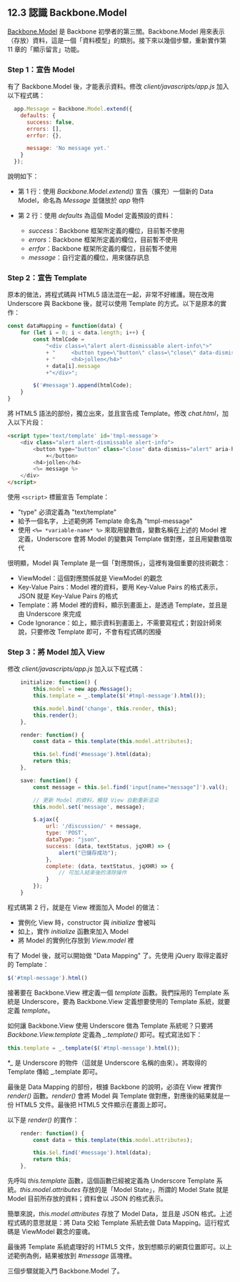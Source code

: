 ## 12.3 認識 Backbone.Model

[Backbone.Model](http://backbonejs.org/#Model) 是 Backbone 初學者的第三關。Backbone.Model 用來表示（存放）資料，這是一個「資料模型」的類別。接下來以幾個步驟，重新實作第 11 章的「顯示留言」功能。

### Step 1：宣告 Model

有了 Backbone.Model 後，才能表示資料。修改 *client/javascripts/app.js* 加入以下程式碼：

```javascript
  app.Message = Backbone.Model.extend({
    defaults: {
      success: false,
      errors: [],
      errfor: {},

      message: 'No message yet.'
    }
  });
```

說明如下：

* 第 1 行：使用 *Backbone.Model.extend()* 宣告（擴充）一個新的 Data Model，命名為 *Message* 並儲放於 *app* 物件
* 第 2 行：使用 *defaults* 為這個 Model 定義預設的資料：

  * *success*：Backbone 框架所定義的欄位，目前暫不使用
  * *errors*：Backbone 框架所定義的欄位，目前暫不使用
  * *errfor*：Backbone 框架所定義的欄位，目前暫不使用
  * *message*：自行定義的欄位，用來儲存訊息

### Step 2：宣告 Template

原本的做法，將程式碼與 HTML5 語法混在一起，非常不好維護。現在改用 Underscore 與 Backbone 後，就可以使用 Template 的方式。以下是原本的實作：

```javascript
const dataMapping = function(data) {
    for (let i = 0; i < data.length; i++) {
        const htmlCode =
            "<div class=\"alert alert-dismissable alert-info\">"
            + "     <button type=\"button\" class=\"close\" data-dismiss=\"alert\" aria-hidden=\"true\">×</button>"
            + "     <h4>jollen</h4>"
            + data[i].message
            +"</div>";

        $('#message').append(htmlCode);
    }
}
```

將 HTML5 語法的部份，獨立出來，並且宣告成 Template。修改 *chat.html*，加入以下片段：

```html
<script type='text/template' id='tmpl-message'>
	<div class="alert alert-dismissable alert-info">
		<button type="button" class="close" data-dismiss="alert" aria-hidden="true">
			×</button>
		<h4>jollen</h4>
		<%= message %>
	</div>
</script>
```

使用 `<script>` 標籤宣告 Template：

* "type" 必須定義為 "text/template"
* 給予一個名字，上述範例將 Template 命名為 "tmpl-message"
* 使用 `<%= *variable-name* %>` 來取用變數值，變數名稱在上述的 Model 裡定義，Underscore 會將 Model 的變數與 Template 做對應，並且用變數值取代

很明顯，Model 與 Template 是一個「對應關係」，這裡有幾個重要的技術觀念：

* ViewModel：這個對應關係就是 ViewModel 的觀念
* Key-Value Pairs：Model 裡的資料，要用 Key-Value Pairs 的格式表示，JSON 就是 Key-Value Pairs 的格式
* Template：將 Model 裡的資料，顯示到畫面上，是透過 Template，並且是由 Underscore 來完成
* Code Ignorance：如上，顯示資料到畫面上，不需要寫程式；對設計師來說，只要修改 Template 即可，不會有程式碼的困擾

### Step 3：將 Model 加入 View

修改 *client/javascripts/app.js* 加入以下程式碼：

```javascript
    initialize: function() {
        this.model = new app.Message();
        this.template = _.template($('#tmpl-message').html());

        this.model.bind('change', this.render, this);
        this.render();
    },

    render: function() {
        const data = this.template(this.model.attributes);

        this.$el.find('#message').html(data);
        return this;
    },

    save: function() {
        const message = this.$el.find('input[name="message"]').val();

        // 更新 Model 的資料，觸發 View 自動重新渲染
        this.model.set('message', message);

        $.ajax({
            url: '/discussion/' + message,
            type: 'POST',
            dataType: "json",
            success: (data, textStatus, jqXHR) => {
                alert("已儲存成功");
            },
            complete: (data, textStatus, jqXHR) => {
                // 可加入結束後的清除操作
            }
        });
    }
```

程式碼第 2 行，就是在 View 裡面加入 Model 的做法：

* 實例化 View 時，constructor 與 *initialize* 會被叫
* 如上，實作 *initialize* 函數來加入 Model
* 將 Model 的實例化存放到 *View\.model* 裡

有了 Model 後，就可以開始做 "Data Mapping" 了。先使用 jQuery 取得定義好的 Template：

```javascript
$('#tmpl-message').html()
```

接著要在 Backbone.View 裡定義一個 *template* 函數。我們採用的 Template 系統是 Underscore，要為 Backbone.View 定義想要使用的 Template 系統，就要定義 *template*。

如何讓 Backbone.View 使用 Underscore 做為 Template 系統呢？只要將 *Backbone.View\.template* 定義為 *\_.template()* 即可。程式寫法如下：

```javascript
this.template = _.template($('#tmpl-message').html());
```

\*\_ 是 Underscore 的物件（這就是 Underscore 名稱的由來）。將取得的 Template 傳給 \_.template 即可。

最後是 Data Mapping 的部份，根據 Backbone 的說明，必須在 View 裡實作 *render()* 函數。*render()* 會將 Model 與 Template 做對應，對應後的結果就是一份 HTML5 文件。最後把 HTML5 文件顯示在畫面上即可。

以下是 *render()* 的實作：

```javascript
    render: function() {
        const data = this.template(this.model.attributes);

        this.$el.find('#message').html(data);
        return this;
    },
```

先呼叫 *this.template* 函數，這個函數已經被定義為 Underscore Template 系統。*this.model.attributes* 存放的是「Model State」，所謂的 Model State 就是 Model 目前所存放的資料；資料會以 JSON 的格式表示。

簡單來說，*this.model.attributes* 存放了 Model Data，並且是 JSON 格式。上述程式碼的意思就是：將 Data 交給 Template 系統去做 Data Mapping。這行程式碼是 ViewModel 觀念的靈魂。

最後將 Template 系統處理好的 HTML5 文件，放到想顯示的網頁位置即可。以上述範例為例，結果被放到 *#message* 區塊裡。

三個步驟就能入門 Backbone.Model 了。
